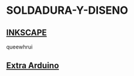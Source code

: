 # SOLDADURA-Y-DISENO
## [INKSCAPE](https://github.com/chenbangwei/SOLDADURA-Y-DISENO/blob/main/INKSCAPE.md)

queewhrui

## [Extra Arduino](https://github.com/chenbangwei/SOLDADURA-Y-DISENO/blob/main/Extra%20Arduino.md)
